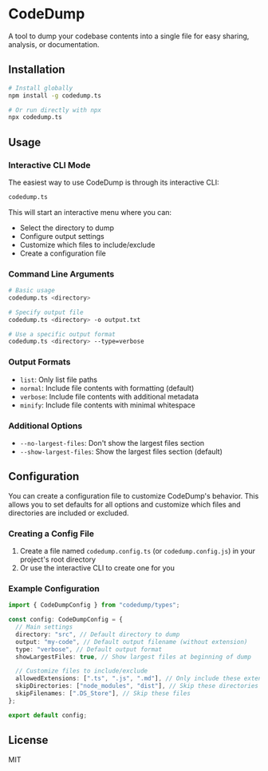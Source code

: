 # CodeDump

A tool to dump your codebase contents into a single file for easy sharing, analysis, or documentation.

## Installation

```bash
# Install globally
npm install -g codedump.ts

# Or run directly with npx
npx codedump.ts
```

## Usage

### Interactive CLI Mode

The easiest way to use CodeDump is through its interactive CLI:

```bash
codedump.ts
```

This will start an interactive menu where you can:

- Select the directory to dump
- Configure output settings
- Customize which files to include/exclude
- Create a configuration file

### Command Line Arguments

```bash
# Basic usage
codedump.ts <directory>

# Specify output file
codedump.ts <directory> -o output.txt

# Use a specific output format
codedump.ts <directory> --type=verbose
```

### Output Formats

- `list`: Only list file paths
- `normal`: Include file contents with formatting (default)
- `verbose`: Include file contents with additional metadata
- `minify`: Include file contents with minimal whitespace

### Additional Options

- `--no-largest-files`: Don't show the largest files section
- `--show-largest-files`: Show the largest files section (default)

## Configuration

You can create a configuration file to customize CodeDump's behavior. This allows you to set defaults for all options and customize which files and directories are included or excluded.

### Creating a Config File

1. Create a file named `codedump.config.ts` (or `codedump.config.js`) in your project's root directory
2. Or use the interactive CLI to create one for you

### Example Configuration

```typescript
import { CodeDumpConfig } from "codedump/types";

const config: CodeDumpConfig = {
  // Main settings
  directory: "src", // Default directory to dump
  output: "my-code", // Default output filename (without extension)
  type: "verbose", // Default output format
  showLargestFiles: true, // Show largest files at beginning of dump

  // Customize files to include/exclude
  allowedExtensions: [".ts", ".js", ".md"], // Only include these extensions
  skipDirectories: ["node_modules", "dist"], // Skip these directories
  skipFilenames: [".DS_Store"], // Skip these files
};

export default config;
```

## License

MIT
